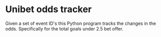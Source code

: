 # Unibet odds tracker

Given a set of event ID's this Python program tracks the changes in the odds.
Specifically for the total goals under 2.5 bet offer.